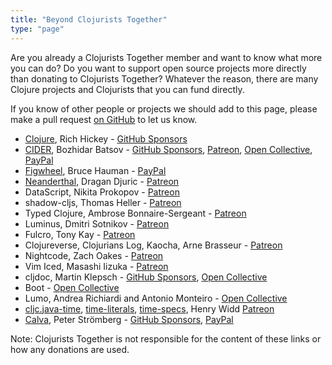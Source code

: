 ```yaml
---
title: "Beyond Clojurists Together"
type: "page"
---
```


Are you already a Clojurists Together member and want to know what more you can do? Do you want to support open source projects more directly than donating to Clojurists Together? Whatever the reason, there are many Clojure projects and Clojurists that you can fund directly.

If you know of other people or projects we should add to this page, please make a pull request [on GitHub](https://github.com/clojurists-together/clojuriststogether.org/blob/master/resources/markdown/beyond.md) to let us know.

- [Clojure](https://clojure.org/), Rich Hickey - [GitHub Sponsors](https://github.com/sponsors/richhickey)
- [CIDER](https://cider.mx), Bozhidar Batsov - [GitHub Sponsors](https://github.com/sponsors/bbatsov), [Patreon](https://www.patreon.com/bbatsov), [Open Collective](https://opencollective.com/cider), [PayPal](https://www.paypal.me/bbatsov)
- [Figwheel](https://figwheel.org), Bruce Hauman - [PayPal](https://figwheel.org/#support-work-on-figwheel-and-other-clojure-tools)
- [Neanderthal](https://neanderthal.uncomplicate.org), Dragan Djuric - [Patreon](https://www.patreon.com/draganrocks)
- DataScript, Nikita Prokopov - [Patreon](https://www.patreon.com/tonsky)
- shadow-cljs, Thomas Heller - [Patreon](https://www.patreon.com/thheller)
- Typed Clojure, Ambrose Bonnaire-Sergeant - [Patreon](https://www.patreon.com/ambrosebs)
- Luminus, Dmitri Sotnikov - [Patreon](https://www.patreon.com/yogthos)
- Fulcro, Tony Kay - [Patreon](https://www.patreon.com/fulcro)
- Clojureverse, Clojurians Log, Kaocha, Arne Brasseur - [Patreon](https://www.patreon.com/plexus)
- Nightcode, Zach Oakes - [Patreon](https://www.patreon.com/sekao)
- Vim Iced, Masashi Iizuka - [Patreon](https://www.patreon.com/uochan)
- cljdoc, Martin Klepsch - [GitHub Sponsors](https://github.com/sponsors/martinklepsch), [Open Collective](https://opencollective.com/cljdoc)
- Boot - [Open Collective](https://opencollective.com/boot-clj)
- Lumo, Andrea Richiardi and Antonio Monteiro - [Open Collective](https://opencollective.com/lumo)
- [cljc.java-time](https://github.com/henryw374/cljc.java-time), [time-literals](https://github.com/henryw374/time-literals), [time-specs](https://github.com/henryw374/time-specs), Henry Widd [Patreon](https://www.patreon.com/widdindustries)
- [Calva](https://github.com/BetterThanTomorrow/calva), Peter Strömberg - [GitHub Sponsors](https://github.com/sponsors/PEZ), [PayPal](https://paypal.me/cospaia)

Note: Clojurists Together is not responsible for the content of these links or how any donations are used.
